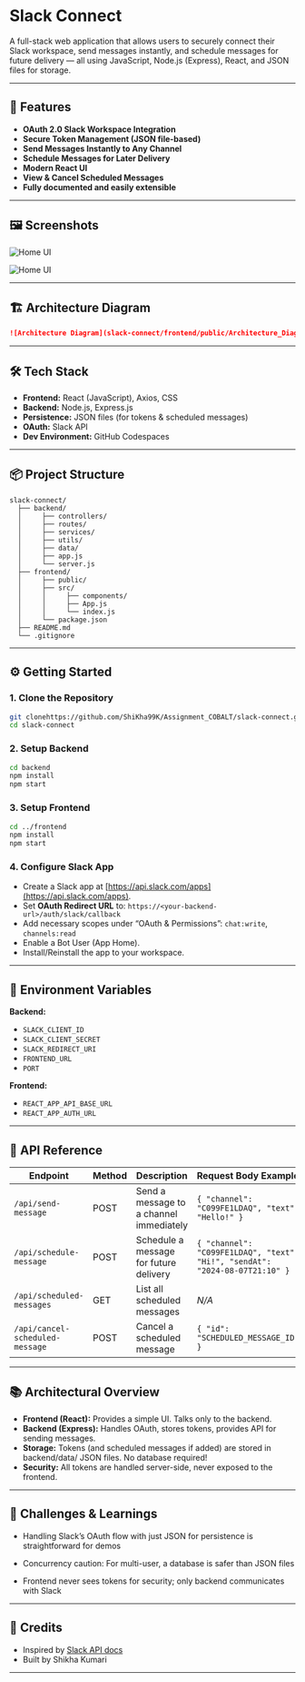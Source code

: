 # Slack Connect

A full-stack web application that allows users to securely connect their Slack workspace, send messages instantly, and schedule messages for future delivery — all using JavaScript, Node.js (Express), React, and JSON files for storage.

---

## 🚀 Features

* **OAuth 2.0 Slack Workspace Integration**
* **Secure Token Management (JSON file-based)**
* **Send Messages Instantly to Any Channel**
* **Schedule Messages for Later Delivery**
* **Modern React UI**
* **View & Cancel Scheduled Messages**
* **Fully documented and easily extensible**

---

## 🖼️ Screenshots


   ![Home UI](.slack-connect/frontend/public/Screenshot_1.png)
   
   ![Home UI](.slack-connect/frontend/public/Screenshot_2.png)
   

---

## 🏗️ Architecture Diagram

   ```markdown
   ![Architecture Diagram](slack-connect/frontend/public/Architecture_Diagram.png)
   ```

---

## 🛠️ Tech Stack

* **Frontend:** React (JavaScript), Axios, CSS
* **Backend:** Node.js, Express.js
* **Persistence:** JSON files (for tokens & scheduled messages)
* **OAuth:** Slack API
* **Dev Environment:** GitHub Codespaces

---

## 📦 Project Structure

```
slack-connect/
  ├── backend/
  │     ├── controllers/
  │     ├── routes/
  │     ├── services/
  │     ├── utils/
  │     ├── data/
  │     ├── app.js
  │     └── server.js
  ├── frontend/
  │     ├── public/
  │     ├── src/
  │     │     ├── components/
  │     │     ├── App.js
  │     │     └── index.js
  │     └── package.json
  ├── README.md
  └── .gitignore
```

---

## ⚙️ Getting Started

### 1. **Clone the Repository**

```bash
git clonehttps://github.com/ShiKha99K/Assignment_COBALT/slack-connect.git
cd slack-connect
```

### 2. **Setup Backend**

```bash
cd backend
npm install
npm start
```

### 3. **Setup Frontend**

```bash
cd ../frontend
npm install
npm start
```

### 4. **Configure Slack App**

* Create a Slack app at [https://api.slack.com/apps](https://api.slack.com/apps).
* Set **OAuth Redirect URL** to:
  `https://<your-backend-url>/auth/slack/callback`
* Add necessary scopes under “OAuth & Permissions”:
  `chat:write`, `channels:read`
* Enable a Bot User (App Home).
* Install/Reinstall the app to your workspace.

---

## 🔐 Environment Variables

**Backend:**

* `SLACK_CLIENT_ID`
* `SLACK_CLIENT_SECRET`
* `SLACK_REDIRECT_URI`
* `FRONTEND_URL`
* `PORT`

**Frontend:**

* `REACT_APP_API_BASE_URL`
* `REACT_APP_AUTH_URL`

---

## 📖 API Reference

| Endpoint                        | Method | Description                             | Request Body Example                                                        |
| ------------------------------- | ------ | --------------------------------------- | --------------------------------------------------------------------------- |
| `/api/send-message`             | POST   | Send a message to a channel immediately | `{ "channel": "C099FE1LDAQ", "text": "Hello!" }`                            |
| `/api/schedule-message`         | POST   | Schedule a message for future delivery  | `{ "channel": "C099FE1LDAQ", "text": "Hi!", "sendAt": "2024-08-07T21:10" }` |
| `/api/scheduled-messages`       | GET    | List all scheduled messages             | *N/A*                                                                       |
| `/api/cancel-scheduled-message` | POST   | Cancel a scheduled message              | `{ "id": "SCHEDULED_MESSAGE_ID" }`                                          |
---

## 📚 Architectural Overview

* **Frontend (React):** Provides a simple UI. Talks only to the backend.
* **Backend (Express):** Handles OAuth, stores tokens, provides API for sending messages.
* **Storage:** Tokens (and scheduled messages if added) are stored in backend/data/ JSON files. No database required!
* **Security:** All tokens are handled server-side, never exposed to the frontend.

---

## 🤔 Challenges & Learnings

* Handling Slack’s OAuth flow with just JSON for persistence is straightforward for demos

* Concurrency caution: For multi-user, a database is safer than JSON files

* Frontend never sees tokens for security; only backend communicates with Slack

---

## 🎉 Credits

* Inspired by [Slack API docs](https://api.slack.com/)
* Built by Shikha Kumari

---

